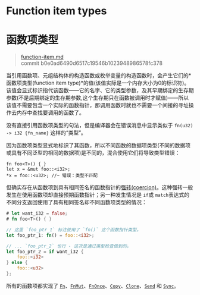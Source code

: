 # Function item types
# 函数项类型

>[function-item.md](https://github.com/rust-lang/reference/blob/master/src/types/function-item.md)\
>commit b0e0ad6490d6517c19546b1023948986578fc378

当引用函数项、元组结构体的构造函数或枚举变量的构造函数时，会产生它们的*函数项类型(function item type)*的值(该值实际是一个内存大小为0的标识符)。该值会显式标识指代该函数——它的名字、它的类型参数，及其早期绑定的生存期参数(不是后期绑定的生存期参数,这个生存期只在函数被调用时才赋值)——所以该值不需要包含一个实际的函数指针，那调用函数时就也不需要一个间接的寻址操作去内存中查找要调用的函数了。

没有直接引用函数项类型的句法，但是编译器会在错误消息中显示类似于 `fn(u32) -> i32 {fn_name}` 这样的“类型”。

因为函数项类型显式地标识了其函数，所以不同函数的数据项类型(不同的数据项或具有不同泛型的相同的数据项)是不同的，混合使用它们将导致类型错误：

```rust,compile_fail,E0308
fn foo<T>() { }
let x = &mut foo::<i32>;
*x = foo::<u32>; //~ 错误：类型不匹配
```

但确实存在从函数项到具有相同签名的函数指针的[强转(coercion)][coercion]。这种强转一般发生在使用函数项却直接预期函数指针；另一种发生情况是 `if`或 `match`表达式的不同分支返回使用了具有相同签名却不同函数项类型的情况：

```rust
# let want_i32 = false;
# fn foo<T>() { }

// 这里 `foo_ptr_1` 标注使用了 `fn()` 这个函数指针类型。
let foo_ptr_1: fn() = foo::<i32>;

// ... `foo_ptr_2` 也行 - 这次是通过类型检查做到的。
let foo_ptr_2 = if want_i32 {
    foo::<i32>
} else {
    foo::<u32>
};
```

所有的函数项都实现了 [`Fn`]、[`FnMut`]、[`FnOnce`]、[`Copy`]、[`Clone`]、[`Send`] 和 [`Sync`]。

[`Clone`]: ../special-types-and-traits.md#clone
[`Copy`]: ../special-types-and-traits.md#copy
[`FnMut`]: https://doc.rust-lang.org/std/ops/trait.FnMut.html
[`FnOnce`]: https://doc.rust-lang.org/std/ops/trait.FnOnce.html
[`Fn`]: https://doc.rust-lang.org/std/ops/trait.Fn.html
[`Send`]: ../special-types-and-traits.md#send
[`Sync`]: ../special-types-and-traits.md#sync
[coercion]: ../type-coercions.md
[function pointers]: function-pointer.md

